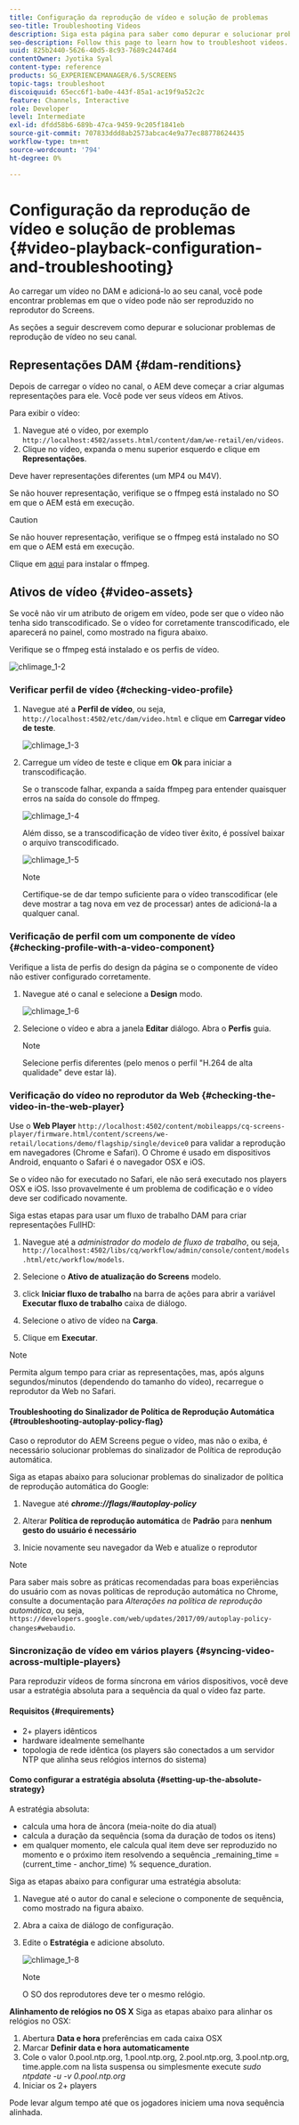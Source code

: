 ```yaml
---
title: Configuração da reprodução de vídeo e solução de problemas
seo-title: Troubleshooting Videos
description: Siga esta página para saber como depurar e solucionar problemas da reprodução de vídeo no seu canal.
seo-description: Follow this page to learn how to troubleshoot videos. When you upload a video to the DAM and add it your channel, you might encounter issues that video might not play in Screens player and this section describes how to debug and troubleshoot video playing in your channel.
uuid: 825b2440-5626-40d5-8c93-7689c24474d4
contentOwner: Jyotika Syal
content-type: reference
products: SG_EXPERIENCEMANAGER/6.5/SCREENS
topic-tags: troubleshoot
discoiquuid: 65ecc6f1-ba0e-443f-85a1-ac19f9a52c2c
feature: Channels, Interactive
role: Developer
level: Intermediate
exl-id: dfdd58b6-689b-47ca-9459-9c205f1841eb
source-git-commit: 707833ddd8ab2573abcac4e9a77ec88778624435
workflow-type: tm+mt
source-wordcount: '794'
ht-degree: 0%

---
```


# Configuração da reprodução de vídeo e solução de problemas {#video-playback-configuration-and-troubleshooting}

Ao carregar um vídeo no DAM e adicioná-lo ao seu canal, você pode encontrar problemas em que o vídeo pode não ser reproduzido no reprodutor do Screens.

As seções a seguir descrevem como depurar e solucionar problemas de reprodução de vídeo no seu canal.

## Representações DAM {#dam-renditions}

Depois de carregar o vídeo no canal, o AEM deve começar a criar algumas representações para ele. Você pode ver seus vídeos em Ativos.

Para exibir o vídeo:

1. Navegue até o vídeo, por exemplo `http://localhost:4502/assets.html/content/dam/we-retail/en/videos`.
1. Clique no vídeo, expanda o menu superior esquerdo e clique em **Representações**.

Deve haver representações diferentes (um MP4 ou M4V).

Se não houver representação, verifique se o ffmpeg está instalado no SO em que o AEM está em execução.

>[!CAUTION]
>
>Se não houver representação, verifique se o ffmpeg está instalado no SO em que o AEM está em execução.
>
>Clique em [aqui](https://www.ffmpeg.org/download.html) para instalar o ffmpeg.

## Ativos de vídeo {#video-assets}

Se você não vir um atributo de origem em vídeo, pode ser que o vídeo não tenha sido transcodificado. Se o vídeo for corretamente transcodificado, ele aparecerá no painel, como mostrado na figura abaixo.

Verifique se o ffmpeg está instalado e os perfis de vídeo.

![chlimage_1-2](assets/chlimage_1-2.png)

### Verificar perfil de vídeo {#checking-video-profile}

1. Navegue até a **Perfil de vídeo**, ou seja, `http://localhost:4502/etc/dam/video.html` e clique em **Carregar vídeo de teste**.

   ![chlimage_1-3](assets/chlimage_1-3.png)

1. Carregue um vídeo de teste e clique em **Ok** para iniciar a transcodificação.

   Se o transcode falhar, expanda a saída ffmpeg para entender quaisquer erros na saída do console do ffmpeg.

   ![chlimage_1-4](assets/chlimage_1-4.png)

   Além disso, se a transcodificação de vídeo tiver êxito, é possível baixar o arquivo transcodificado.

   ![chlimage_1-5](assets/chlimage_1-5.png)

   >[!NOTE]
   >
   >Certifique-se de dar tempo suficiente para o vídeo transcodificar (ele deve mostrar a tag nova em vez de processar) antes de adicioná-la a qualquer canal.

### Verificação de perfil com um componente de vídeo {#checking-profile-with-a-video-component}

Verifique a lista de perfis do design da página se o componente de vídeo não estiver configurado corretamente.

1. Navegue até o canal e selecione a **Design** modo.

   ![chlimage_1-6](assets/chlimage_1-6.png)

1. Selecione o vídeo e abra a janela **Editar** diálogo. Abra o **Perfis** guia.

   >[!NOTE]
   >Selecione perfis diferentes (pelo menos o perfil &quot;H.264 de alta qualidade&quot; deve estar lá).

### Verificação do vídeo no reprodutor da Web {#checking-the-video-in-the-web-player}

Use o **Web Player** `http://localhost:4502/content/mobileapps/cq-screens-player/firmware.html/content/screens/we-retail/locations/demo/flagship/single/device0` para validar a reprodução em navegadores (Chrome e Safari). O Chrome é usado em dispositivos Android, enquanto o Safari é o navegador OSX e iOS.

Se o vídeo não for executado no Safari, ele não será executado nos players OSX e iOS. Isso provavelmente é um problema de codificação e o vídeo deve ser codificado novamente.

Siga estas etapas para usar um fluxo de trabalho DAM para criar representações FullHD:

1. Navegue até a *administrador do modelo de fluxo de trabalho*, ou seja, `http://localhost:4502/libs/cq/workflow/admin/console/content/models.html/etc/workflow/models`.
1. Selecione o **Ativo de atualização do Screens** modelo.
1. click **Iniciar fluxo de trabalho** na barra de ações para abrir a variável **Executar fluxo de trabalho** caixa de diálogo.

1. Selecione o ativo de vídeo na **Carga**.
1. Clique em **Executar**.

>[!NOTE]
>
>Permita algum tempo para criar as representações, mas, após alguns segundos/minutos (dependendo do tamanho do vídeo), recarregue o reprodutor da Web no Safari.

#### Troubleshooting do Sinalizador de Política de Reprodução Automática {#troubleshooting-autoplay-policy-flag}

Caso o reprodutor do AEM Screens pegue o vídeo, mas não o exiba, é necessário solucionar problemas do sinalizador de Política de reprodução automática.

Siga as etapas abaixo para solucionar problemas do sinalizador de política de reprodução automática do Google:

1. Navegue até ***chrome://flags/#autoplay-policy***
1. Alterar **Política de reprodução automática** de **Padrão** para **nenhum gesto do usuário é necessário**

1. Inicie novamente seu navegador da Web e atualize o reprodutor

>[!NOTE]
>
>Para saber mais sobre as práticas recomendadas para boas experiências do usuário com as novas políticas de reprodução automática no Chrome, consulte a documentação para *Alterações na política de reprodução automática*, ou seja, `https://developers.google.com/web/updates/2017/09/autoplay-policy-changes#webaudio`.

### Sincronização de vídeo em vários players {#syncing-video-across-multiple-players}

Para reproduzir vídeos de forma síncrona em vários dispositivos, você deve usar a estratégia absoluta para a sequência da qual o vídeo faz parte.

#### Requisitos {#requirements}

* 2+ players idênticos
* hardware idealmente semelhante
* topologia de rede idêntica (os players são conectados a um servidor NTP que alinha seus relógios internos do sistema)

#### Como configurar a estratégia absoluta {#setting-up-the-absolute-strategy}

A estratégia absoluta:

* calcula uma hora de âncora (meia-noite do dia atual)
* calcula a duração da sequência (soma da duração de todos os itens)
* em qualquer momento, ele calcula qual item deve ser reproduzido no momento e o próximo item resolvendo a sequência _remaining_time = (current_time - anchor_time) % sequence_duration.

Siga as etapas abaixo para configurar uma estratégia absoluta:

1. Navegue até o autor do canal e selecione o componente de sequência, como mostrado na figura abaixo.
1. Abra a caixa de diálogo de configuração.
1. Edite o **Estratégia** e adicione absoluto.

   ![chlimage_1-8](assets/chlimage_1-8.png)

   >[!NOTE]
   >O SO dos reprodutores deve ter o mesmo relógio.

**Alinhamento de relógios no OS X** Siga as etapas abaixo para alinhar os relógios no OSX:

1. Abertura **Data e hora** preferências em cada caixa OSX
1. Marcar **Definir data e hora automaticamente**
1. Cole o valor 0.pool.ntp.org, 1.pool.ntp.org, 2.pool.ntp.org, 3.pool.ntp.org, time.apple.com na lista suspensa ou simplesmente execute *sudo ntpdate -u -v 0.pool.ntp.org*
1. Iniciar os 2+ players

Pode levar algum tempo até que os jogadores iniciem uma nova sequência alinhada.
